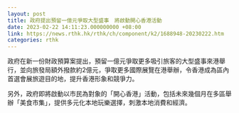 ```yaml
---
layout: post
title: 政府提出預留一億元爭取大型盛事　將啟動開心香港活動
date: 2023-02-22 14:11:23.000000000 +08:00
link: https://news.rthk.hk/rthk/ch/component/k2/1688948-20230222.htm
categories: rthk
---
```


政府在新一份財政預算案提出，預留一億元爭取更多吸引旅客的大型盛事來港舉行，並向旅發局額外撥款約2億元，爭取更多國際展覽在港舉辦，令香港成為區內首選會展旅遊目的地，提升香港形象和競爭力。

另外，政府即將啟動以市民為對象的「開心香港」活動，包括未來幾個月在多區舉辦「美食市集」，提供多元化本地玩樂選擇，刺激本地消費和經濟。
